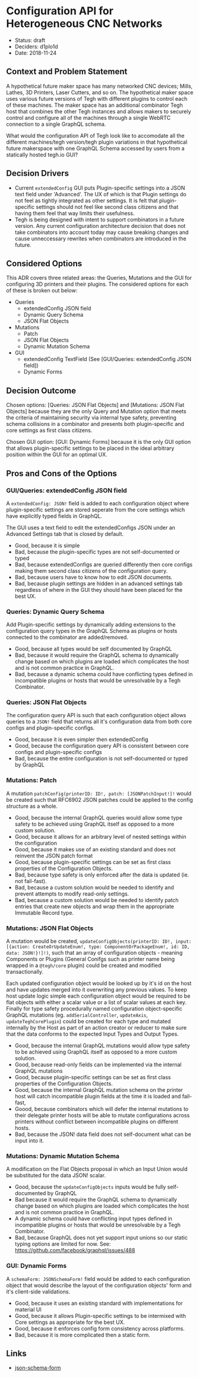 # Configuration API for Heterogeneous CNC Networks
<!--
  template: https://raw.githubusercontent.com/joelparkerhenderson/architecture_decision_record/master/adr_template_madr.md
-->

* Status: draft
* Deciders: d1plo1d
* Date: 2018-11-24

## Context and Problem Statement

A hypothetical future maker space has many networked CNC devices; Mills, Lathes, 3D Printers, Laser Cutters, and so on. The hypothetical maker space uses various future versions of Tegh with different plugins to control each of these machines. The maker space has an additional combinator Tegh host that combines the other Tegh instances and allows makers to securely control and configure all of the machines through a single WebRTC connection to a single GraphQL schema.

What would the configuration API of Tegh look like to accomodate all the different machines/tegh version/tegh plugin variations in that hypothetical future makerspace with one GraphQL Schema accessed by users from a statically hosted tegh.io GUI?

## Decision Drivers

* Current `extendedConfig` GUI puts Plugin-specific settings into a JSON text field under 'Advanced'. The UX of which is that Plugin settings do not feel as tightly integrated as other settings. It is felt that plugin-specific settings should not feel like second class citizens and that having them feel that way limits their usefulness.
* Tegh is being designed with intent to support combinators in a future version. Any current configuration architecture decision that does not take combinators into account today may cause breaking changes and cause unneccessary rewrites when combinators are introduced in the future.

## Considered Options

This ADR covers three related areas: the Queries, Mutations and the GUI for configuring 3D printers and their plugins. The considered options for each of these is broken out below:

* Queries
  * extendedConfig JSON field
  * Dynamic Query Schema
  * JSON Flat Objects
* Mutations
  * Patch
  * JSON Flat Objects
  * Dynamic Mutation Schema
* GUI
  * extendedConfig TextField (See [GUI/Queries: extendedConfig JSON field])
  * Dynamic Forms

## Decision Outcome

Chosen options: [Queries: JSON Flat Objects] and [Mutations: JSON Flat Objects] because they are the only Query and Mutation option that meets the criteria of maintaining security via internal type safety, preventing schema collisions in a combinator and presents both plugin-specific and core settings as first class citizens.

Chosen GUI option: [GUI: Dynamic Forms] because it is the only GUI option that allows plugin-specific settings to be placed in the ideal arbitrary position within the GUI for an optimal UX.

## Pros and Cons of the Options <!-- optional -->

### GUI/Queries: extendedConfig JSON field

A `extendedConfig: JSON!` field is added to each configuration object where plugin-specific settings are stored seperate from the core settings which have explicitly typed fields in GraphQL.

The GUI uses a text field to edit the extendedConfigs JSON under an Advanced Settings tab that is closed by default.

* Good, because it is simple
* Bad, because the plugin-specific types are not self-documented or typed
* Bad, because extendedConfigs are queried differently then core configs making them second class citizens of the configuration query.
* Bad, because users have to know how to edit JSON documents.
* Bad, because plugin settings are hidden in an advanced settings tab regardless of where in the GUI they should have been placed for the best UX.

### Queries: Dynamic Query Schema

Add Plugin-specific settings by dynamically adding extensions to the configuration query types in the GraphQL Schema as plugins or hosts connected to the combinator are added/removed.

* Good, because all types would be self documented by GraphQL
* Bad, because it would require the GraphQL schema to dynamically change based on which plugins are loaded which complicates the host and is not common practice in GraphQL.
* Bad, because a dynamic schema could have conflicting types defined in incompatible plugins or hosts that would be unresolvable by a Tegh Combinator.

### Queries: JSON Flat Objects

The configuration query API is such that each configuration object allows queries to a `JSON!` field that returns all it's configuration data from both core configs and plugin-specific configs.

* Good, because it is even simpler then extendedConfig
* Good, because the configuration query API is consistent between core configs and plugin-specific configs
* Bad, because the entire configuration is not self-documented or typed by GraphQL

### Mutations: Patch

A mutation `patchConfig(printerID: ID!, patch: [JSONPatchInput!]!` would be created such that RFC6902 JSON patches could be applied to the config structure as a whole.

* Good, because the internal GraphQL queries would allow some type safety to be achieved using GraphQL itself as opposed to a more custom solution.
* Good, because it allows for an arbitrary level of nested settings within the configuration
* Good, because it makes use of an existing standard and does not reinvent the JSON patch format
* Good, because plugin-specific settings can be set as first class properties of the Configuration Objects.
* Bad, because type safety is only enforced after the data is updated (ie. not fail-fast).
* Bad, because a custom solution would be needed to identify and prevent attempts to modify read-only settings.
* Bad, because a custom solution would be needed to identify patch entries that create new objects and wrap them in the appropriate Immutable Record type.

### Mutations: JSON Flat Objects

A mutation would be created, `updateConfigObjects(printerID: ID!, input: [{action: CreateOrUpdateEnum!, type: ComponentOrPackageEnum!, id: ID, data: JSON!}!]!)`, such that an array of configuration objects - meaning Components or Plugins (General Conifgs such as printer name being wrapped in a `@tegh/core` plugin) could be created and modified transactionally.

Each updated configuration object would be looked up by it's id on the host and have updates merged into it overwriting any previous values. To keep host update logic simple each configuration object would be required to be flat objects with either a scalar value or a list of scalar values at each key. Finally for type safety procedurally named configuration object-specific GraphQL mutations (eg. `addSerialController`, `updateAxis`, `updateTeghCorePlugin`) could be created for each type and mutated internally by the Host as part of an action creator or reducer to make sure that the data conforms to the expected Input Types and Output Types.

* Good, because the internal GraphQL mutations would allow type safety to be achieved using GraphQL itself as opposed to a more custom solution.
* Good, because read-only fields can be implemented via the internal GraphQL mutations
* Good, because plugin-specific settings can be set as first class properties of the Configuration Objects.
* Good, because the internal GraphQL mutation schema on the printer host will catch incompatible plugin fields at the time it is loaded and fail-fast,
* Goood, because combinators which will defer the internal mutations to their delegate printer hosts will be able to mutate configurations across printers without conflict between incompatible plugins on different hosts.
* Bad, because the JSON! data field does not self-document what can be input into it.

### Mutations: Dynamic Mutation Schema

A modification on the Flat Objects proposal in which an Input Union would be substituted for the data JSON! scalar.

* Good, because the `updateConfigObjects` inputs would be fully self-documented by GraphQL
* Bad because it would require the GraphQL schema to dynamically change based on which plugins are loaded which complicates the host and is not common practice in GraphQL.
* A dynamic schema could have conflicting input types defined in incompatible plugins or hosts that would be unresolvable by a Tegh Combinator.
* Bad, because GraphQL does not yet support input unions so our static typing options are limited for now. See: https://github.com/facebook/graphql/issues/488

### GUI: Dynamic Forms

A `schemaForm: JSONSchemaForm!` field would be added to each configuration object that would describe the layout of the configuration objects' form and it's client-side validations.

* Good, because it uses an existing standard with implementations for material UI
* Good, because it allows Plugin-specific settings to be intermixed with Core settings as appropriate for the best UX.
* Good, because it enforces config form consistency across platforms.
* Bad, because it is more complicated then a static form.

## Links

* [json-schema-form](https://github.com/json-schema-form/json-schema-form/wiki/Documentation)

